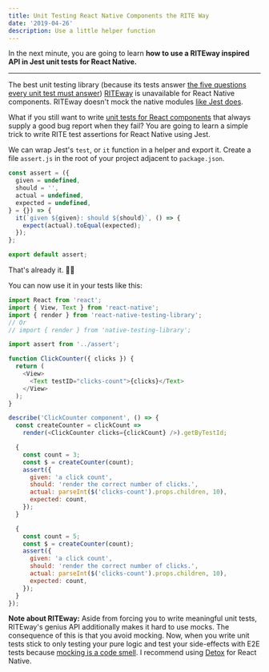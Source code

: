 ```yaml
---
title: Unit Testing React Native Components the RITE Way
date: '2019-04-26'
description: Use a little helper function
---
```


In the next minute, you are going to learn **how to use a RITEway inspired API in Jest unit tests for React Native.**

---

The best unit testing library (because its tests answer [the five questions every unit test must answer](https://medium.com/javascript-scene/rethinking-unit-test-assertions-55f59358253f)) [RITEway](https://github.com/ericelliott/riteway) is unavailable for React Native components. RITEway doesn't mock the native modules [like Jest does](https://github.com/facebook/react-native/blob/master/jest/setup.js).

What if you still want to write [unit tests for React components](https://medium.com/javascript-scene/unit-testing-react-components-aeda9a44aae2) that always supply a good bug report when they fail? You are going to learn a simple trick to write RITE test assertions for React Native using Jest.

We can wrap Jest's `test`, or `it` function in a helper and export it. Create a file `assert.js` in the root of your project adjacent to `package.json`.

```js
const assert = ({
  given = undefined,
  should = '',
  actual = undefined,
  expected = undefined,
} = {}) => {
  it(`given ${given}: should ${should}`, () => {
    expect(actual).toEqual(expected);
  });
};

export default assert;
```

That's already it. 👌🏻

You can now use it in your tests like this:

```js
import React from 'react';
import { View, Text } from 'react-native';
import { render } from 'react-native-testing-library';
// Or
// import { render } from 'native-testing-library';

import assert from '../assert';

function ClickCounter({ clicks }) {
  return (
    <View>
      <Text testID="clicks-count">{clicks}</Text>
    </View>
  );
}

describe('ClickCounter component', () => {
  const createCounter = clickCount =>
    render(<ClickCounter clicks={clickCount} />).getByTestId;

  {
    const count = 3;
    const $ = createCounter(count);
    assert({
      given: 'a click count',
      should: 'render the correct number of clicks.',
      actual: parseInt($('clicks-count').props.children, 10),
      expected: count,
    });
  }

  {
    const count = 5;
    const $ = createCounter(count);
    assert({
      given: 'a click count',
      should: 'render the correct number of clicks.',
      actual: parseInt($('clicks-count').props.children, 10),
      expected: count,
    });
  }
});
```

**Note about RITEway:** Aside from forcing you to write meaningful unit tests, RITEway's genius API additionally makes it hard to use mocks. The consequence of this is that you avoid mocking. Now, when you write unit tests stick to only testing your pure logic and test your side-effects with E2E tests because [mocking is a code smell](https://medium.com/javascript-scene/mocking-is-a-code-smell-944a70c90a6a). I recommend using [Detox](https://github.com/wix/Detox) for React Native.
